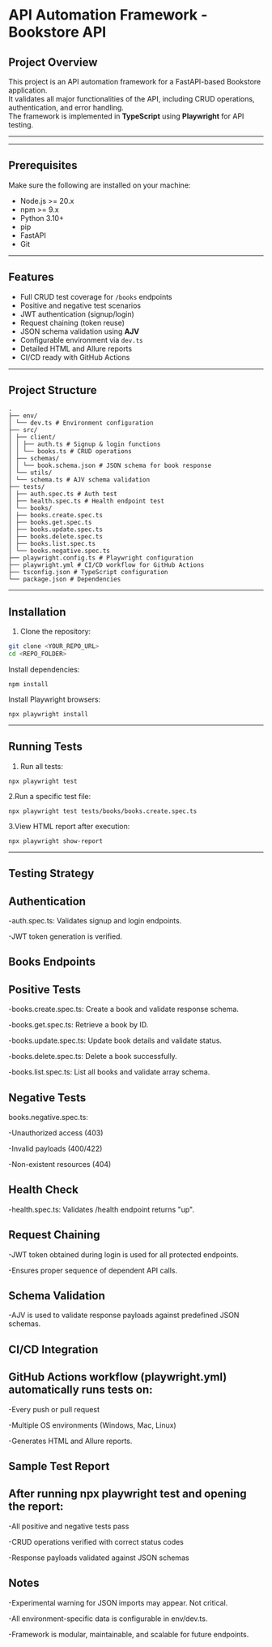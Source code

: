 # API Automation Framework - Bookstore API

## Project Overview
This project is an API automation framework for a FastAPI-based Bookstore application.  
It validates all major functionalities of the API, including CRUD operations, authentication, and error handling.  
The framework is implemented in **TypeScript** using **Playwright** for API testing.

---
---

##  Prerequisites
Make sure the following are installed on your machine:

- Node.js >= 20.x
- npm >= 9.x
- Python 3.10+
- pip
- FastAPI
- Git


---
## Features
- Full CRUD test coverage for `/books` endpoints
- Positive and negative test scenarios
- JWT authentication (signup/login)
- Request chaining (token reuse)
- JSON schema validation using **AJV**
- Configurable environment via `dev.ts`
- Detailed HTML and Allure reports
- CI/CD ready with GitHub Actions

---

## Project Structure
```
.
├── env/
│ └── dev.ts # Environment configuration
├── src/
│ ├── client/
│ │ ├── auth.ts # Signup & login functions
│ │ └── books.ts # CRUD operations
│ ├── schemas/
│ │ └── book.schema.json # JSON schema for book response
│ └── utils/
│ └── schema.ts # AJV schema validation
├── tests/
│ ├── auth.spec.ts # Auth test
│ ├── health.spec.ts # Health endpoint test
│ └── books/
│ ├── books.create.spec.ts
│ ├── books.get.spec.ts
│ ├── books.update.spec.ts
│ ├── books.delete.spec.ts
│ ├── books.list.spec.ts
│ └── books.negative.spec.ts
├── playwright.config.ts # Playwright configuration
├── playwright.yml # CI/CD workflow for GitHub Actions
├── tsconfig.json # TypeScript configuration
└── package.json # Dependencies
```

---

## Installation

1. Clone the repository:

```bash
git clone <YOUR_REPO_URL>
cd <REPO_FOLDER>
```
Install dependencies:
```
npm install
```
Install Playwright browsers:
```
npx playwright install
```
---
## Running Tests

1. Run all tests:
```
npx playwright test
```
2.Run a specific test file:
```
npx playwright test tests/books/books.create.spec.ts
```
3.View HTML report after execution:
```
npx playwright show-report
```
---
## Testing Strategy
  ## Authentication

  -auth.spec.ts: Validates signup and login endpoints.

  -JWT token generation is verified.

## Books Endpoints
## Positive Tests

  -books.create.spec.ts: Create a book and validate response schema.

  -books.get.spec.ts: Retrieve a book by ID.

  -books.update.spec.ts: Update book details and validate status.

  -books.delete.spec.ts: Delete a book successfully.

  -books.list.spec.ts: List all books and validate array schema.

## Negative Tests

  books.negative.spec.ts:

  -Unauthorized access (403)

  -Invalid payloads (400/422)

  -Non-existent resources (404)

## Health Check

  -health.spec.ts: Validates /health endpoint returns "up".

## Request Chaining

  -JWT token obtained during login is used for all protected endpoints.

  -Ensures proper sequence of dependent API calls.

## Schema Validation

  -AJV is used to validate response payloads against predefined JSON schemas.

## CI/CD Integration

  ## GitHub Actions workflow (playwright.yml) automatically runs tests on:

  -Every push or pull request

  -Multiple OS environments (Windows, Mac, Linux)

  -Generates HTML and Allure reports.

## Sample Test Report

## After running npx playwright test and opening the report:

  -All positive and negative tests pass

  -CRUD operations verified with correct status codes

  -Response payloads validated against JSON schemas

## Notes

  -Experimental warning for JSON imports may appear. Not critical.

  -All environment-specific data is configurable in env/dev.ts.

  -Framework is modular, maintainable, and scalable for future endpoints.

